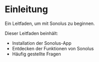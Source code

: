 # Einleitung

Ein Leitfaden, um mit Sonolus zu beginnen.

Dieser Leitfaden beinhält:

- Installation der Sonolus-App
- Entdecken der Funktionen von Sonolus
- Häufig gestellte Fragen
